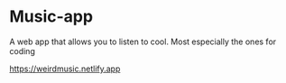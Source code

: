 # Music-app

A web app that allows you to listen to cool. Most especially the ones for coding

https://weirdmusic.netlify.app 
